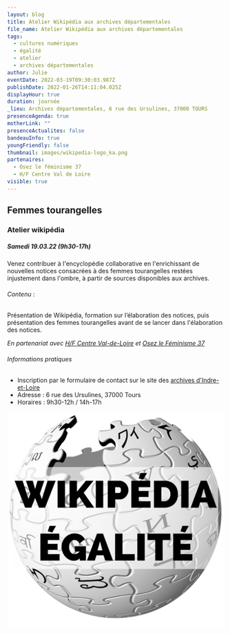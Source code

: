 ```yaml
---
layout: blog
title: Atelier Wikipédia aux archives départementales
file_name: Atelier Wikipédia aux archives départementales
tags:
  - cultures numériques
  - égalité
  - atelier
  - archives départementales
author: Julie
eventDate: 2022-03-19T09:30:03.987Z
publishDate: 2022-01-26T14:11:04.025Z
displayHour: true
duration: journée
_lieu: Archives départementales, 6 rue des Ursulines, 37000 TOURS
presenceAgenda: true
motherLink: ""
presenceActualites: false
bandeauInfo: true
youngFriendly: false
thumbnail: images/wikipedia-logo_ka.png
partenaires:
  - Osez le féminisme 37
  - H/F Centre Val de Loire
visible: true
---
```

## Femmes tourangelles

### Atelier wikipédia

##### Samedi 19.03.22 (9h30-17h)

Venez contribuer à l'encyclopédie collaborative en l'enrichissant de nouvelles notices consacrées à des femmes tourangelles restées injustement dans l'ombre, à partir de sources disponibles aux archives.

###### Contenu :

Présentation de Wikipédia, formation sur l’élaboration des notices, puis présentation des femmes tourangelles avant de se lancer dans l'élaboration des notices.

*En partenariat avec [H/F Centre Val-de-Loire](https://www.facebook.com/HFCVL) et [Osez le Féminisme 37](https://www.facebook.com/OsezLeFeminisme37/)*

###### Informations pratiques

* Inscription par le formulaire de contact sur le site des [archives d'Indre-et-Loire](https://archives.touraine.fr/page/nouveau-contribuez-a-l-encyclopedie-wikipedia-en-atelier-le-samedi-19-mars)
* Adresse : 6 rue des Ursulines, 37000 Tours
* Horaires : 9h30-12h / 14h-17h

![](images/wikipedia-egalite.png)